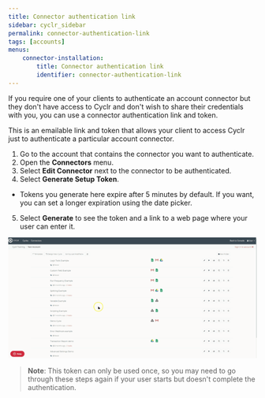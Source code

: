 ```yaml
---
title: Connector authentication link
sidebar: cyclr_sidebar
permalink: connector-authentication-link
tags: [accounts]
menus:
    connector-installation:
        title: Connector authentication link
        identifier: connector-authentication-link
---
```


If you require one of your clients to authenticate an account connector but they don't have access to Cyclr and don't wish to share their credentials with you, you can use a connector authentication link and token.

This is an emailable link and token that allows your client to access Cyclr just to authenticate a particular account connector.

1.  Go to the account that contains the connector you want to authenticate.
2.  Open the **Connectors** menu.
3.  Select **Edit Connector** next to the connector to be authenticated.
4.  Select **Generate Setup Token**.
  *  Tokens you generate here expire after 5 minutes by default.  If you want, you can set a longer expiration using the date picker.
5.  Select **Generate** to see the token and a link to a web page where your user can enter it.

![Animated Demo](./images/sign-in-token.gif)

> **Note**: This token can only be used once, so you may need to go through these steps again if your user starts but doesn't complete the authentication.
